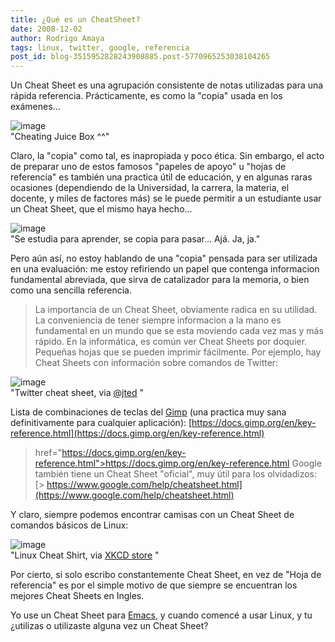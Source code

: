 ```yaml
---
title: ¿Qué es un CheatSheet?
date: 2008-12-02
author: Rodrigo Amaya
tags: linux, twitter, google, referencia
post_id: blog-3515952828243908885.post-5770965253038104265
---
```


Un Cheat Sheet es una agrupación consistente de notas utilizadas para una rápida referencia. Prácticamente, es como la "copia" usada en los exámenes...

![image](https://1.bp.blogspot.com/_ayvorITawE4/STanmaErzGI/AAAAAAAABxY/9T0XVqQamLI/s320/Spicker_trinkflasche.jpg)    
"Cheating Juice Box
^^"

Claro, la "copia" como tal, es inapropiada y poco ética. Sin embargo, el acto de preparar uno de estos famosos "papeles de apoyo" u "hojas de referencia" es también una practica útil de educación, y en algunas raras ocasiones (dependiendo de la Universidad, la carrera, la materia, el docente, y miles de factores más) se le puede permitir a un estudiante usar un Cheat Sheet, que el mismo haya hecho...

![image](https://2.bp.blogspot.com/_ayvorITawE4/STanmyT-pqI/AAAAAAAABxg/yOJgRfnp18o/s320/800px-Cheating.JPG)    
"Se estudia para aprender,
se copia para pasar... Ajá. Ja, ja."

Pero aún así, no estoy hablando de una "copia" pensada para ser utilizada en una evaluación: me estoy refiriendo un papel que contenga informacion fundamental abreviada, que sirva de catalizador para la memoria, o bien como una sencilla referencia.

> La importancia
> de un Cheat Sheet, obviamente radica en su utilidad. La conveniencia de tener siempre
> informacion a la mano es fundamental en un mundo que se esta moviendo cada vez mas y más
> rápido.
En la informática, es común ver Cheat Sheets por doquier. Pequeñas hojas que se pueden imprimir fácilmente. Por ejemplo, hay Cheat Sheets con información sobre comandos de Twitter:

![image](https://1.bp.blogspot.com/_ayvorITawE4/STarzyrtf4I/AAAAAAAABxo/WZgZ7nMTkb4/s320/tweet_sheet_big.gif)    
"Twitter cheat sheet, via
[@jted](https://twitter.com/jted)
"

Lista de combinaciones de teclas del [Gimp](https://www.gimp.org/) (una practica muy sana definitivamente para cualquier aplicación):
[https://docs.gimp.org/en/key-reference.html](https://docs.gimp.org/en/key-reference.html)
> href="https://docs.gimp.org/en/key-reference.html">https://docs.gimp.org/en/key-reference.html
Google también tiene un Cheat Sheet "oficial", muy útil para los olvidadizos:
[> https://www.google.com/help/cheatsheet.html](https://www.google.com/help/cheatsheet.html)

Y claro, siempre podemos encontrar camisas con un Cheat Sheet de comandos básicos de Linux:

![image](https://4.bp.blogspot.com/_ayvorITawE4/STarz8FIw-I/AAAAAAAABxw/a4vponk-8DM/s320/regex_shirt_example.jpg)    
"Linux Cheat Shirt, via
[XKCD store](https://store.xkcd.com/)
"

Por cierto, si solo escribo constantemente Cheat Sheet, en vez de "Hoja de referencia" es por el simple motivo de que siempre se encuentran los mejores Cheat Sheets en Ingles.

Yo use un Cheat Sheet para [Emacs](https://www.gnu.org/software/emacs/), y cuando comencé a usar Linux, y tu ¿utilizas o utilizaste alguna vez un Cheat Sheet?